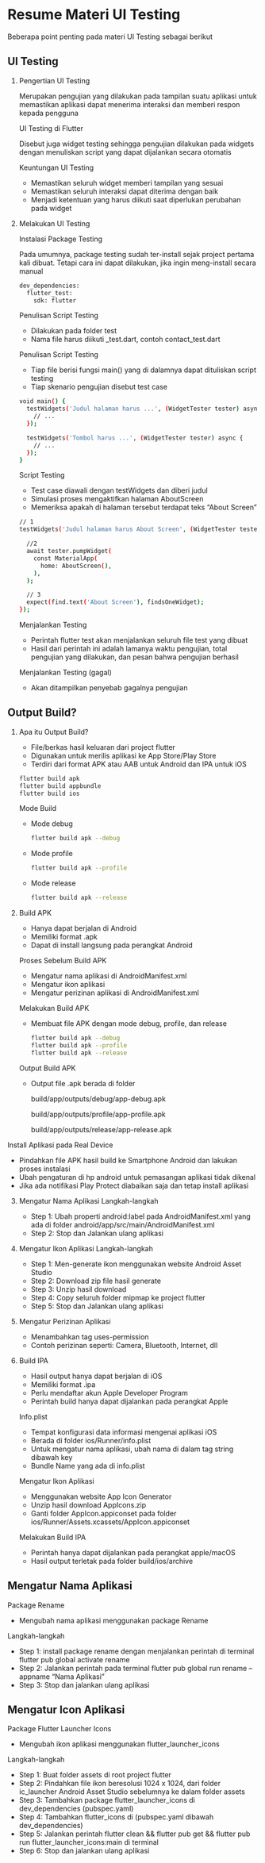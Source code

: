 # Resume Materi UI Testing
Beberapa point penting pada materi UI Testing sebagai berikut

## UI Testing
1. Pengertian UI Testing

   Merupakan pengujian yang dilakukan pada tampilan suatu aplikasi untuk memastikan aplikasi dapat menerima interaksi dan memberi respon kepada pengguna

   UI Testing di Flutter

   Disebut juga widget testing sehingga pengujian dilakukan pada widgets dengan menuliskan script yang dapat dijalankan secara otomatis

   Keuntungan UI Testing
   - Memastikan seluruh widget memberi tampilan yang sesuai
   - Memastikan seluruh interaksi dapat diterima dengan baik
   - Menjadi ketentuan yang harus diikuti saat diperlukan perubahan pada widget

2. Melakukan UI Testing

   Instalasi Package Testing

   Pada umumnya, package testing sudah ter-install sejak project pertama kali dibuat. Tetapi cara ini dapat dilakukan, jika ingin meng-install secara manual
   ```sh
   dev_dependencies:
     flutter_test:
       sdk: flutter
   ```
   Penulisan Script Testing
   - Dilakukan pada folder test
   - Nama file harus diikuti _test.dart, contoh contact_test.dart
   
   Penulisan Script Testing
   - Tiap file berisi fungsi main() yang di dalamnya dapat dituliskan script testing
   - Tiap skenario pengujian disebut test case
   ```sh
   void main() {
     testWidgets('Judul halaman harus ...', (WidgetTester tester) async {
       // ...
     });

     testWidgets('Tombol harus ...', (WidgetTester tester) async {
       // ...
     });
   }
   ```

   Script Testing
   - Test case diawali dengan testWidgets dan diberi judul
   - Simulasi proses mengaktifkan halaman AboutScreen
   - Memeriksa apakah di halaman tersebut terdapat teks “About Screen”
   ```sh
   // 1
   testWidgets('Judul halaman harus About Screen', (WidgetTester tester) async {

     //2
     await tester.pumpWidget(
       const MaterialApp(
         home: AboutScreen(),
       ),
     );

     // 3
     expect(find.text('About Screen'), findsOneWidget);
   });
   ```

   Menjalankan Testing
   - Perintah flutter test akan menjalankan seluruh file test yang dibuat
   - Hasil dari perintah ini adalah lamanya waktu pengujian, total pengujian yang dilakukan, dan pesan bahwa pengujian berhasil
   
   Menjalankan Testing (gagal)
   - Akan ditampilkan penyebab gagalnya pengujian

## Output Build?

1. Apa itu Output Build?
   - File/berkas hasil keluaran dari project flutter
   - Digunakan untuk merilis aplikasi ke App Store/Play Store
   - Terdiri dari format APK atau AAB untuk Android dan IPA untuk iOS
   ```sh
   flutter build apk
   flutter build appbundle
   flutter build ios
   ```

   Mode Build
   - Mode debug
     ```sh
     flutter build apk --debug
     ```
   - Mode profile
     ```sh
     flutter build apk --profile
     ```
   - Mode release
     ```sh
     flutter build apk --release
     ```

2. Build APK
   - Hanya dapat berjalan di Android
   - Memiliki format .apk
   - Dapat di install langsung pada perangkat Android
   
   Proses Sebelum Build APK
   - Mengatur nama aplikasi di AndroidManifest.xml
   - Mengatur ikon aplikasi
   - Mengatur perizinan aplikasi di AndroidManifest.xml
   
   Melakukan Build APK
   - Membuat file APK dengan mode debug, profile, dan release
     ```sh
     flutter build apk --debug
     flutter build apk --profile
     flutter build apk --release
     ```
   Output Build APK
   - Output file .apk berada di folder

     build/app/outputs/debug/app-debug.apk

     build/app/outputs/profile/app-profile.apk

     build/app/outputs/release/app-release.apk

  Install Aplikasi pada Real Device
  - Pindahkan file APK hasil build ke Smartphone Android dan lakukan proses instalasi
  - Ubah pengaturan di hp android untuk pemasangan aplikasi tidak dikenal
  - Jika ada notifikasi Play Protect diabaikan saja dan tetap install aplikasi

3. Mengatur Nama Aplikasi
   Langkah-langkah
   - Step 1: Ubah properti android:label pada AndroidManifest.xml yang ada di folder android/app/src/main/AndroidManifest.xml
   - Step 2: Stop dan Jalankan ulang aplikasi

4. Mengatur Ikon Aplikasi
   Langkah-langkah
   - Step 1: Men-generate ikon menggunakan website Android Asset Studio
   - Step 2: Download zip file hasil generate
   - Step 3: Unzip hasil download
   - Step 4: Copy seluruh folder mipmap ke project flutter
   - Step 5: Stop dan Jalankan ulang aplikasi
   
5. Mengatur Perizinan Aplikasi
   - Menambahkan tag uses-permission
   - Contoh perizinan seperti: Camera, Bluetooth, Internet, dll

6. Build IPA
   - Hasil output hanya dapat berjalan di iOS
   - Memiliki format .ipa
   - Perlu mendaftar akun Apple Developer Program
   - Perintah build hanya dapat dijalankan pada perangkat Apple
   
   Info.plist
   - Tempat konfigurasi data informasi mengenai aplikasi iOS
   - Berada di folder ios/Runner/info.plist
   - Untuk mengatur nama aplikasi, ubah nama di dalam tag string dibawah key
   - Bundle Name yang ada di info.plist
   
   Mengatur Ikon Aplikasi
   - Menggunakan website App Icon Generator
   - Unzip hasil download AppIcons.zip
   - Ganti folder AppIcon.appiconset pada folder ios/Runner/Assets.xcassets/AppIcon.appiconset
   
   Melakukan Build IPA
   - Perintah hanya dapat dijalankan pada perangkat apple/macOS
   - Hasil output terletak pada folder build/ios/archive

## Mengatur Nama Aplikasi

Package Rename
- Mengubah nama aplikasi menggunakan package Rename

Langkah-langkah
- Step 1: install package rename dengan menjalankan perintah di terminal flutter pub global activate rename
- Step 2: Jalankan perintah pada terminal flutter pub global run rename –appname “Nama Aplikasi”
- Step 3: Stop dan jalankan ulang aplikasi

## Mengatur Icon Aplikasi

Package Flutter Launcher Icons
- Mengubah ikon aplikasi menggunakan flutter_launcher_icons

Langkah-langkah
- Step 1: Buat folder assets di root project flutter
- Step 2: Pindahkan file ikon beresolusi 1024 x 1024, dari folder ic_launcher Android Asset Studio sebelumnya ke dalam folder assets
- Step 3: Tambahkan package flutter_launcher_icons di dev_dependencies (pubspec.yaml)
- Step 4: Tambahkan flutter_icons di (pubspec.yaml dibawah dev_dependencies)
- Step 5: Jalankan perintah flutter clean && flutter pub get && flutter pub run flutter_launcher_icons:main di terminal
- Step 6: Stop dan jalankan ulang aplikasi
